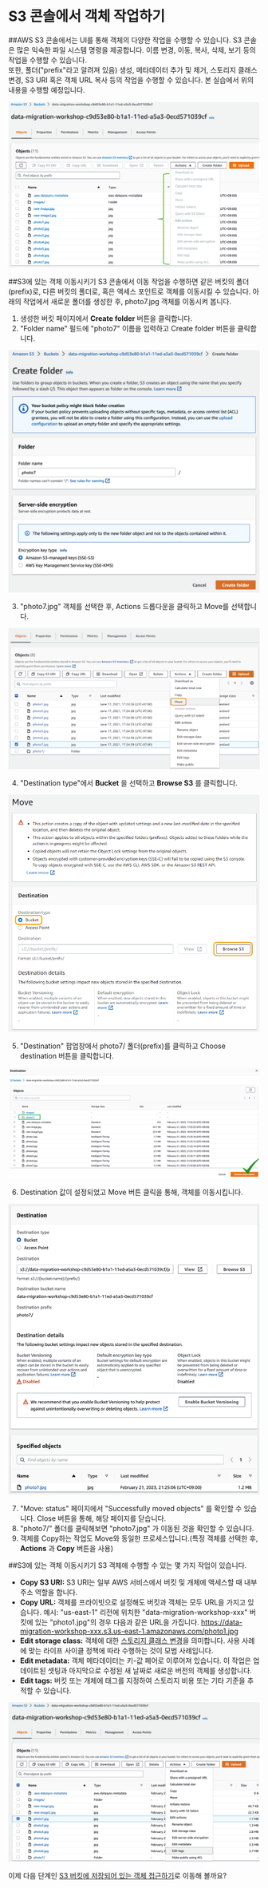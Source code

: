 # S3 콘솔에서 객체 작업하기

##AWS S3 콘솔에서는 UI를 통해 객체의 다양한 작업을 수행할 수 있습니다.
S3 콘솔은 많은 익숙한 파일 시스템 명령을 제공합니다. 이름 변경, 이동, 복사, 삭제, 보기 등의 작업을 수행할 수 있습니다.<br>
또한, 폴더("prefix"라고 알려져 있음) 생성, 메타데이터 추가 및 제거, 스토리지 클래스 변경, S3 URI 혹은 객체 URL 복사 등의 작업을 수행할 수 있습니다. 본 실습에서 위의 내용을 수행할 예정입니다.

![6-2-1](/images/6-2-1.png)

##S3에 있는 객체 이동시키기
S3 콘솔에서 이동 작업을 수행하면 같은 버킷의 폴더(prefix)로, 다른 버킷의 폴더로, 혹은 액세스 포인트로 객체를 이동시킬 수 있습니다. 아래의 작업에서 새로운 폴더를 생성한 후, photo7.jpg 객체를 이동시켜 봅니다.

1. 생성한 버킷 페이지에서 **Create folder** 버튼을 클릭합니다.
2. "Folder name" 필드에 "photo7" 이름을 입력하고 Create folder 버튼을 클릭합니다.

![6-2-2](/images/6-2-2.png)

3. "photo7.jpg" 객체를 선택한 후, Actions 드롭다운을 클릭하고 Move를 선택합니다.

![6-2-3](/images/6-2-3.png)

4. "Destination type"에서 **Bucket** 을 선택하고 **Browse S3** 를 클릭합니다.

![6-2-4](/images/6-2-4.png)

5. "Destination" 팝업창에서 photo7/ 폴더(prefix)를 클릭하고 Choose destination 버튼을 클릭합니다.

![6-2-5](/images/6-2-5.png)

6. Destination 값이 설정되었고 Move 버튼 클릭을 통해, 객체를 이동시킵니다.

![6-2-6](/images/6-2-6.png)

7. "Move: status" 페이지에서 "Successfully moved objects" 를 확인할 수 있습니다. Close 버튼을 통해, 해당 페이지를 닫습니다.
8. "photo7/" 폴더를 클릭해보면 "photo7.jpg" 가 이동된 것을 확인할 수 있습니다.
9. 객체를 Copy하는 작업도 Move와 동일한 프로세스입니다.(특정 객체를 선택한 후, **Actions** 과 **Copy** 버튼을 사용)

##S3에 있는 객체 이동시키기
S3 객체에 수행할 수 있는 몇 가지 작업이 있습니다.

* **Copy S3 URI:** S3 URI는 일부 AWS 서비스에서 버킷 및 개체에 액세스할 때 내부 주소 역할을 합니다.
* **Copy URL:** 객체를 프라이빗으로 설정해도 버킷과 객체는 모두 URL을 가지고 있습니다. 예시: "us-east-1" 리전에 위치한 "data-migration-workshop-xxx" 버킷에 있는 "photo1.jpg"의 경우 다음과 같은 URL을 가집니다. https://data-migration-workshop-xxx.s3.us-east-1.amazonaws.com/photo1.jpg 
* **Edit storage class:** 객체에 대한 [스토리지 클래스 변경](https://docs.aws.amazon.com/ko_kr/AmazonS3/latest/userguide/storage-class-intro.html)을 의미합니다. 사용 사례에 맞는 라이프 사이클 정책에 따라 수행하는 것이 모범 사례입니다.
* **Edit metadata:** 객체 메타데이터는 키-값 페어로 이루어져 있습니다. 이 작업은 업데이트된 셋팅과 마지막으로 수정된 새 날짜로 새로운 버전의 객체를 생성합니다.
* **Edit tags:** 버킷 또는 개체에 태그를 지정하여 스토리지 비용 또는 기타 기준을 추적할 수 있습니다.

![6-2-7](/images/6-2-7.png)

이제 다음 단계인 [S3 버킷에 저장되어 있는 객체 접근하기](/detail/Module6/s3-3.md)로 이동해 볼까요?

